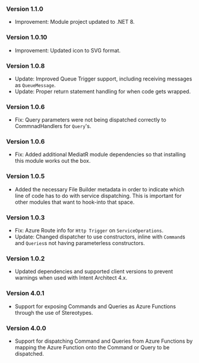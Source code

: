 ### Version 1.1.0

- Improvement: Module project updated to .NET 8.

### Version 1.0.10

- Improvement: Updated icon to SVG format.

### Version 1.0.8

- Update: Improved Queue Trigger support, including receiving messages as `QueueMessage`.
- Update: Proper return statement handling for when code gets wrapped.

### Version 1.0.6

- Fix: Query parameters were not being dispatched correctly to CommnadHandlers for `Query`'s.

### Version 1.0.6

- Fix: Added additional MediatR module dependencies so that installing this module works out the box.

### Version 1.0.5

- Added the necessary File Builder metadata in order to indicate which line of code has to do with service dispatching. This is important for other modules that want to hook-into that space.

### Version 1.0.3

- Fix: Azure Route info for `Http Trigger` on `ServiceOperations`.
- Update: Changed dispatcher to use constructors, inline with `Command`s and `Queries`s not having parameterless constructors.

### Version 1.0.2

- Updated dependencies and supported client versions to prevent warnings when used with Intent Architect 4.x.

### Version 4.0.1

- Support for exposing Commands and Queries as Azure Functions through the use of Stereotypes.

### Version 4.0.0

- Support for dispatching Command and Queries from Azure Functions by mapping the Azure Function onto the Command or Query to be dispatched.